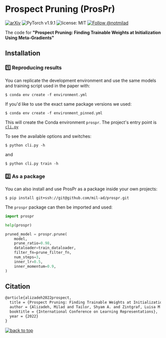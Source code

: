 # Prospect Pruning (ProsPr)

[![arXiv](https://img.shields.io/badge/arXiv-2202.08132-red)](https://arxiv.org/abs/2202.08132)
![PyTorch v1.9.1](https://img.shields.io/badge/PyTorch-v1.9.1-orange)
![license: MIT](https://img.shields.io/github/license/mil-ad/prospr)
[![Follow @notmilad](https://img.shields.io/twitter/follow/notmilad?style=social)](https://twitter.com/intent/follow?screen_name=notmilad)

The code for **"Prospect Pruning: Finding Trainable Weights at Initialization Using Meta-Gradients"**

## Installation

### 1️⃣ Reproducing results

You can replicate the development environment and use the same models and training script used in the paper with:

```
$ conda env create -f environment.yml
```

If you'd like to use the exact same package versions we used:

```
$ conda env create -f environment_pinned.yml
```


This will create the Conda environment `prospr`. The project's entry point is [`cli.py`](https://github.com/mil-ad/prospr/blob/main/cli.py)

To see the available options and switches:

```
$ python cli.py -h
```

and

```
$ python cli.py train -h
```

### 2️⃣ As a package

You can also install and use ProsPr as a package inside your own projects:

```
$ pip install git+ssh://git@github.com/mil-ad/prospr.git
```

The `prospr` package can then be imported and used:

```py
import prospr

help(prospr)

pruned_model = prospr.prune(
    model,
    prune_ratio=0.98,
    dataloader=train_dataloader,
    filter_fn=prune_filter_fn,
    num_steps=3,
    inner_lr=0.5,
    inner_momentum=0.9,
)
```

## Citation

```tex
@article{alizadeh2022prospect,
  title = {Prospect Pruning: Finding Trainable Weights at Initialization using Meta-Gradients},
  author = {Alizadeh, Milad and Tailor, Shyam A. and Zintgraf, Luisa M and van Amersfoort, Joost and Farquhar, Sebastian and Lane, Nicholas Donald and Gal, Yarin},
  booktitle = {International Conference on Learning Representations},
  year = {2022}
}
```

[![back to top](https://img.shields.io/badge/back%20to%20top-%E2%86%A9-blue)](#prospect-pruning-prospr)
